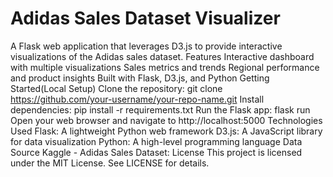 Adidas Sales Dataset Visualizer
=====================================
A Flask web application that leverages D3.js to provide interactive visualizations of the Adidas sales dataset.
Features
Interactive dashboard with multiple visualizations
Sales metrics and trends
Regional performance and product insights
Built with Flask, D3.js, and Python
Getting Started(Local Setup)
Clone the repository: git clone https://github.com/your-username/your-repo-name.git
Install dependencies: pip install -r requirements.txt
Run the Flask app: flask run
Open your web browser and navigate to http://localhost:5000
Technologies Used
Flask: A lightweight Python web framework
D3.js: A JavaScript library for data visualization
Python: A high-level programming language
Data Source
Kaggle - Adidas Sales Dataset: 
License
This project is licensed under the MIT License. See LICENSE for details.
